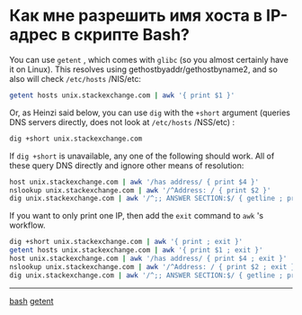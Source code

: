 # Как мне разрешить имя хоста в IP-адрес в скрипте Bash?

You can use `getent` , which comes with `glibc` (so you almost certainly have it on Linux). This resolves using gethostbyaddr/gethostbyname2, and so also will check `/etc/hosts` /NIS/etc:

```bash
getent hosts unix.stackexchange.com | awk '{ print $1 }'

```

Or, as Heinzi said below, you can use `dig` with the `+short` argument (queries DNS servers directly, does not look at `/etc/hosts` /NSS/etc) :

```bash
dig +short unix.stackexchange.com

```

If `dig +short` is unavailable, any one of the following should work. All of these query DNS directly and ignore other means of resolution:

```bash
host unix.stackexchange.com | awk '/has address/ { print $4 }'
nslookup unix.stackexchange.com | awk '/^Address: / { print $2 }'
dig unix.stackexchange.com | awk '/^;; ANSWER SECTION:$/ { getline ; print $5 }'

```

If you want to only print one IP, then add the `exit` command to `awk` 's workflow.

```bash
dig +short unix.stackexchange.com | awk '{ print ; exit }'
getent hosts unix.stackexchange.com | awk '{ print $1 ; exit }'
host unix.stackexchange.com | awk '/has address/ { print $4 ; exit }'
nslookup unix.stackexchange.com | awk '/^Address: / { print $2 ; exit }'
dig unix.stackexchange.com | awk '/^;; ANSWER SECTION:$/ { getline ; print $5 ; exit }'
```

**********
[bash](/tags/bash.md)
[getent](/tags/getent.md)
